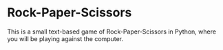# Rock-Paper-Scissors
 This is a small text-based game of Rock-Paper-Scissors in Python, where you will be playing against the computer. 
